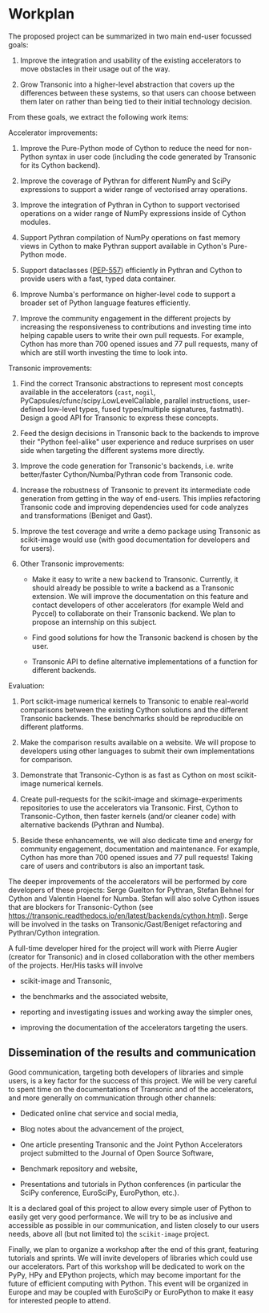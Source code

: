 # Workplan

The proposed project can be summarized in two main end-user focussed goals:

1. Improve the integration and usability of the existing accelerators to move
   obstacles in their usage out of the way.

2. Grow Transonic into a higher-level abstraction that covers up the differences
   between these systems, so that users can choose between them later on rather
   than being tied to their initial technology decision.

From these goals, we extract the following work items:

Accelerator improvements:

1. Improve the Pure-Python mode of Cython to reduce the need for non-Python syntax
   in user code (including the code generated by Transonic for its Cython backend).

2. Improve the coverage of Pythran for different NumPy and SciPy expressions to
   support a wider range of vectorised array operations.

3. Improve the integration of Pythran in Cython to support vectorised operations on
   a wider range of NumPy expressions inside of Cython modules.

4. Support Pythran compilation of NumPy operations on fast memory views in Cython
   to make Pythran support available in Cython's Pure-Python mode.

5. Support dataclasses ([PEP-557](https://www.python.org/dev/peps/pep-0557/))
   efficiently in Pythran and Cython to provide users with a fast, typed data
   container.

6. Improve Numba's performance on higher-level code to support a broader set of
   Python language features efficiently.

7. Improve the community engagement in the different projects by increasing the
   responsiveness to contributions and investing time into helping capable users
   to write their own pull requests.  For example, Cython has more than 700
   opened issues and 77 pull requests, many of which are still worth investing
   the time to look into.

Transonic improvements:

1. Find the correct Transonic abstractions to represent most concepts available
   in the accelerators (`cast`, `nogil`, PyCapsules/cfunc/scipy.LowLevelCallable,
   parallel instructions, user-defined low-level types, fused types/multiple
   signatures, fastmath).  Design a good API for Transonic to express these
   concepts.

2. Feed the design decisions in Transonic back to the backends to improve their
   "Python feel-alike" user experience and reduce surprises on user side when
   targeting the different systems more directly.

3. Improve the code generation for Transonic's backends, i.e. write better/faster
   Cython/Numba/Pythran code from Transonic code.

4. Increase the robustness of Transonic to prevent its intermediate code generation
   from getting in the way of end-users.  This implies refactoring Transonic code
   and improving dependencies used for code analyzes and transformations
   (Beniget and Gast).

5. Improve the test coverage and write a demo package using Transonic as
   scikit-image would use (with good documentation for developers and for users).

5. Other Transonic improvements:

   - Make it easy to write a new backend to Transonic.  Currently, it should
     already be possible to write a backend as a Transonic extension.  We will
     improve the documentation on this feature and contact developers of other
     accelerators (for example Weld and Pyccel) to collaborate on their Transonic
     backend.  We plan to propose an internship on this subject.

   - Find good solutions for how the Transonic backend is chosen by the user.

   - Transonic API to define alternative implementations of a function for
     different backends.

Evaluation:

1. Port scikit-image numerical kernels to Transonic to enable real-world comparisons
   between the existing Cython solutions and the different Transonic backends.
   These benchmarks should be reproducible on different platforms.

2. Make the comparison results available on a website.  We will propose to
   developers using other languages to submit their own implementations for
   comparison.

3. Demonstrate that Transonic-Cython is as fast as Cython on most scikit-image
   numerical kernels.

6. Create pull-requests for the scikit-image and skimage-experiments repositories
   to use the accelerators via Transonic.  First, Cython to Transonic-Cython,
   then faster kernels (and/or cleaner code) with alternative backends (Pythran
   and Numba).

9. Beside these enhancements, we will also dedicate time and energy for community
   engagement, documentation and maintenance. For example, Cython has more than
   700 opened issues and 77 pull requests! Taking care of users and contributors
   is also an important task.

The deeper improvements of the accelerators will be performed by core
developers of these projects: Serge Guelton for Pythran, Stefan Behnel for
Cython and Valentin Haenel for Numba.  Stefan will also solve Cython issues that
are blockers for Transonic-Cython (see
<https://transonic.readthedocs.io/en/latest/backends/cython.html>). Serge will
be involved in the tasks on Transonic/Gast/Beniget refactoring and
Pythran/Cython integration.

A full-time developer hired for the project will work with Pierre Augier
(creator for Transonic) and in closed collaboration with the other members of
the projects.  Her/His tasks will involve

- scikit-image and Transonic,

- the benchmarks and the associated website,

- reporting and investigating issues and working away the simpler ones,

- improving the documentation of the accelerators targeting the users.

## Dissemination of the results and communication

Good communication, targeting both developers of libraries and simple users, is
a key factor for the success of this project.  We will be very careful to spent
time on the documentations of Transonic and of the accelerators, and more
generally on communication through other channels:

- Dedicated online chat service and social media,

- Blog notes about the advancement of the project,

- One article presenting Transonic and the Joint Python Accelerators project
  submitted to the Journal of Open Source Software,

- Benchmark repository and website,

- Presentations and tutorials in Python conferences (in particular the SciPy
  conference, EuroSciPy, EuroPython, etc.).

It is a declared goal of this project to allow every simple user of Python
to easily get very good performance.  We will try to be as inclusive and
accessible as possible in our communication, and listen closely to our users
needs, above all (but not limited to) the ``scikit-image`` project.

Finally, we plan to organize a workshop after the end of this grant, featuring
tutorials and sprints.  We will invite developers of libraries which could use
our accelerators.  Part of this workshop will be dedicated to work on the PyPy,
HPy and EPython projects, which may become important for the future of
efficient computing with Python.  This event will be organized in Europe and may
be coupled with EuroSciPy or EuroPython to make it easy for interested people to
attend.
